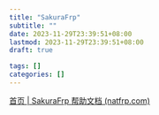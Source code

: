 ```yaml
---
title: "SakuraFrp"
subtitle: ""
date: 2023-11-29T23:39:51+08:00
lastmod: 2023-11-29T23:39:51+08:00
draft: true

tags: []
categories: []
---
```


[首页 | SakuraFrp 帮助文档 (natfrp.com)](https://doc.natfrp.com/)
